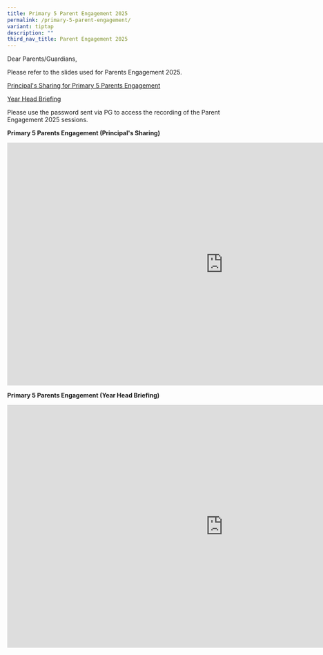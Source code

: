 ```yaml
---
title: Primary 5 Parent Engagement 2025
permalink: /primary-5-parent-engagement/
variant: tiptap
description: ""
third_nav_title: Parent Engagement 2025
---
```

<p>Dear Parents/Guardians,</p>
<p>Please refer to the slides used for Parents Engagement 2025.</p>
<p><a href="/files/Principal_s_Briefing__P5_Parents__Engagement_2025.pdf" rel="noopener nofollow" target="_blank">Principal's Sharing for Primary 5 Parents Engagement</a>
</p>
<p><a href="/files/Year_Head_s_Briefing__P5_Parents__Engagement.pdf" rel="noopener nofollow" target="_blank">Year Head Briefing</a>
</p>
<p></p>
<p>Please use the password sent via PG to access the recording of the Parent
Engagement 2025 sessions.</p>
<p><strong>Primary 5 Parents Engagement (Principal's Sharing)</strong>
</p>
<div class="iframe-wrapper">
<iframe height="563" width="1000" allowfullscreen="true" frameborder="0" src="https://player.vimeo.com/video/1056662032?badge=0&amp;autopause=0&amp;player_id=0&amp;app_id=58479"></iframe>
</div>
<p><strong>Primary 5 Parents Engagement (Year Head Briefing)</strong>
</p>
<div class="iframe-wrapper">
<iframe height="563" width="1000" allowfullscreen="true" frameborder="0" src="https://player.vimeo.com/video/1056662115?badge=0&amp;autopause=0&amp;player_id=0&amp;app_id=58479"></iframe>
</div>
<p></p>